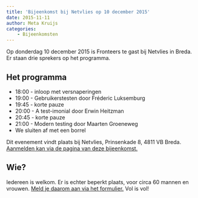```yaml
---
title: 'Bijeenkomst bij Netvlies op 10 december 2015'
date: 2015-11-11
author: Meta Kruijs
categories:
    - Bijeenkomsten
---
```


Op donderdag 10 december 2015 is Fronteers te gast bij Netvlies in Breda. Er staan drie sprekers op het programma.

## Het programma

-   18:00 - inloop met versnaperingen
-   19:00 - Gebruikerstesten door Fréderic Luksemburg
-   19:45 - korte pauze
-   20:00 - A test-imonial door Erwin Heitzman
-   20:45 - korte pauze
-   21:00 - Modern testing door Maarten Groeneweg
-   We sluiten af met een borrel

Dit evenement vindt plaats bij Netvlies, Prinsenkade 8, 4811 VB Breda. [Aanmelden kan via de pagina van deze bijeenkomst.](/bijeenkomsten/2015/netvlies)

## Wie?

Iedereen is welkom. Er is echter beperkt plaats, voor circa 60 mannen en vrouwen. [Meld je daarom aan via het formulier.](/bijeenkomsten/2015/netvlies#formulier-1) Vol is vol!
